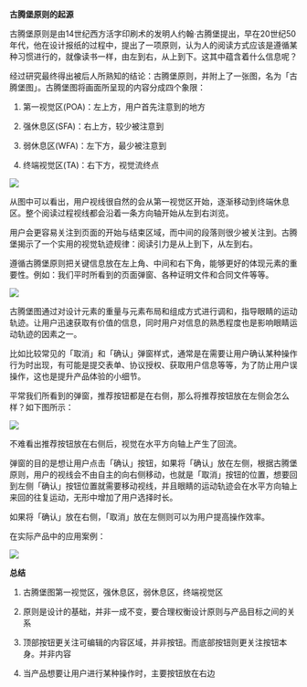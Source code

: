 **古腾堡原则的起源**

古腾堡原则是由14世纪西方活字印刷术的发明人约翰·古腾堡提出，早在20世纪50年代，他在设计报纸的过程中，提出了一项原则，认为人的阅读方式应该是遵循某种习惯进行的，就像读书一样，由左到右，从上到下。这其中蕴含着什么信息呢？

经过研究最终得出被后人所熟知的结论：古腾堡原则，并附上了一张图，名为「古腾堡图」。古腾堡图将画面所呈现的内容分成四个象限：

1.  第一视觉区(POA)：左上方，用户首先注意到的地方
    
2.  强休息区(SFA)：右上方，较少被注意到
    
3.  弱休息区(WFA)：左下方，最少被注意到
    
4.  终端视觉区(TA)：右下方，视觉流终点

![](https://cdn.wallleap.cn/img/pic/illustrtion/202211041647043.png)


从图中可以看出，用户视线很自然的会从第一视觉区开始，逐渐移动到终端休息区。整个阅读过程视线都会沿着一条方向轴开始从左到右浏览。

用户会更容易关注到页面的开始与结束区域，而中间的段落则很少被关注到。古腾堡揭示了一个实用的视觉轨迹规律：阅读引力是从上到下，从左到右。

遵循古腾堡原则把关键信息放在左上角、中间和右下角，能够更好的体现元素的重要性。例如：我们平时所看到的页面弹窗、各种证明文件和合同文件等等。

![](https://cdn.wallleap.cn/img/pic/illustrtion/202211041647541.png)


古腾堡图通过对设计元素的重量与元素布局和组成方式进行调和，指导眼睛的运动轨迹。让用户迅速获取有价值的信息，同时用户对信息的熟悉程度也是影响眼睛运动轨迹的因素之一。

比如比较常见的「取消」和「确认」弹窗样式，通常是在需要让用户确认某种操作行为时出现，有可能是提交表单、协议授权、获取用户信息等等，为了防止用户误操作，这也是提升产品体验的小细节。

平常我们所看到的弹窗，推荐按钮都是在右侧，那么将推荐按钮放在左侧会怎么样？如下图所示：

![](https://cdn.wallleap.cn/img/pic/illustrtion/202211041647832.png)


不难看出推荐按钮放在右侧后，视觉在水平方向轴上产生了回流。

弹窗的目的是想让用户点击「确认」按钮，如果将「确认」放在左侧，根据古腾堡原则，用户的视线会不由自主的向右侧移动，也就是「取消」按钮的位置，想要回到左侧「确认」按钮位置就需要移动视线，并且眼睛的运动轨迹会在水平方向轴上来回的往复运动，无形中增加了用户选择时长。

如果将「确认」放在右侧，「取消」放在左侧则可以为用户提高操作效率。

在实际产品中的应用案例：

![](https://cdn.wallleap.cn/img/pic/illustrtion/202211041647791.png)


**总结**

1.  古腾堡图第一视觉区，强休息区，弱休息区，终端视觉区
    
2.  原则是设计的基础，并非一成不变，要合理权衡设计原则与产品目标之间的关系
    
3.  顶部按钮更关注可编辑的内容区域，并非按钮。而底部按钮则更关注按钮本身。并非内容
    
4.  当产品想要让用户进行某种操作时，主要按钮放在右边